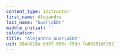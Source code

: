 ```yaml
---
content_type: instructor
first_name: Alejandro
last_name: "Guar\xEDn"
middle_initial: ''
salutation: ''
title: "Alejandro Guar\xEDn"
uid: 284dd18a-0d3f-056c-f5dd-fa83951df262
---
```

